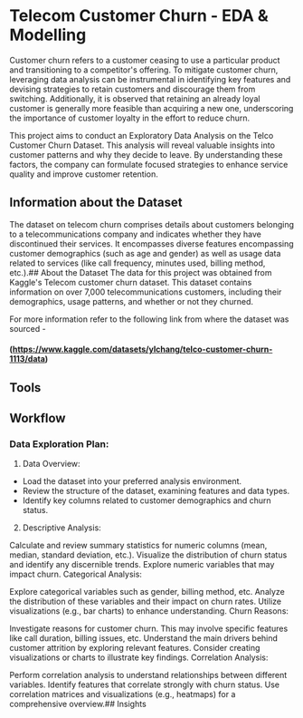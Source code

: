 # Telecom Customer Churn - EDA & Modelling
Customer churn refers to a customer ceasing to use a particular product and transitioning to a competitor's offering. To mitigate customer churn, leveraging data analysis can be instrumental in identifying key features and devising strategies to retain customers and discourage them from switching. Additionally, it is observed that retaining an already loyal customer is generally more feasible than acquiring a new one, underscoring the importance of customer loyalty in the effort to reduce churn.

This project aims to conduct an Exploratory Data Analysis on the Telco Customer Churn Dataset. This analysis will reveal valuable insights into customer patterns and why they decide to leave. By understanding these factors, the company can formulate focused strategies to enhance service quality and improve customer retention.

## Information about the Dataset
The dataset on telecom churn comprises details about customers belonging to a telecommunications company and indicates whether they have discontinued their services. It encompasses diverse features encompassing customer demographics (such as age and gender) as well as usage data related to services (like call frequency, minutes used, billing method, etc.).## About the Dataset
The data for this project was obtained from Kaggle's Telecom customer churn dataset. This dataset contains information on over 7,000 telecommunications customers, including their demographics, usage patterns, and whether or not they churned.

For more information refer to the following link from where the dataset was sourced -
#### (https://www.kaggle.com/datasets/ylchang/telco-customer-churn-1113/data)

## Tools

## Workflow

  ### Data Exploration Plan:

1. Data Overview:

  * Load the dataset into your preferred analysis environment.
  * Review the structure of the dataset, examining features and data types.
  * Identify key columns related to customer demographics and churn status.
    
2. Descriptive Analysis:

Calculate and review summary statistics for numeric columns (mean, median, standard deviation, etc.).
Visualize the distribution of churn status and identify any discernible trends.
Explore numeric variables that may impact churn.
Categorical Analysis:

Explore categorical variables such as gender, billing method, etc.
Analyze the distribution of these variables and their impact on churn rates.
Utilize visualizations (e.g., bar charts) to enhance understanding.
Churn Reasons:

Investigate reasons for customer churn. This may involve specific features like call duration, billing issues, etc.
Understand the main drivers behind customer attrition by exploring relevant features.
Consider creating visualizations or charts to illustrate key findings.
Correlation Analysis:

Perform correlation analysis to understand relationships between different variables.
Identify features that correlate strongly with churn status.
Use correlation matrices and visualizations (e.g., heatmaps) for a comprehensive overview.## Insights
